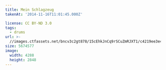 ```yaml
---
title: Mein Schlagzeug
takenAt: '2014-11-16T11:01:45.000Z'

license: CC BY-ND 3.0
tags:
  - drums
url: >-
  //images.ctfassets.net/bncv3c2gt878/15cEhkJnCq9rSCuZmRJXT1/c4219ee3e401f4eb1f5e191ff1535646/mein-schlagzeug_15181943603_o
size: 5674577
image:
  width: 4288
  height: 2848
---
```

